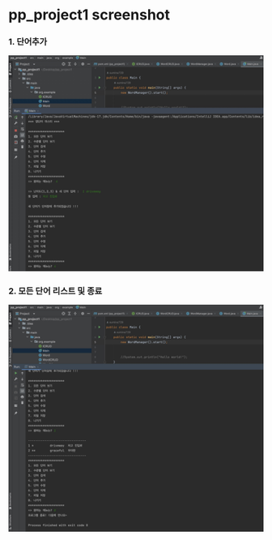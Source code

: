 # pp_project1 screenshot


### 1. 단어추가
<img src="https://github.com/sumina729/pp_project1/blob/main/screenshot/%E1%84%86%E1%85%AE%E1%84%8C%E1%85%A6.jpg?raw=true"  width="800">

### 2. 모든 단어 리스트 및 종료
<img src=" https://github.com/sumina729/pp_project1/blob/main/screenshot/%E1%84%86%E1%85%AE%E1%84%8C%E1%85%A6%202.jpg?raw=true" width="800">


